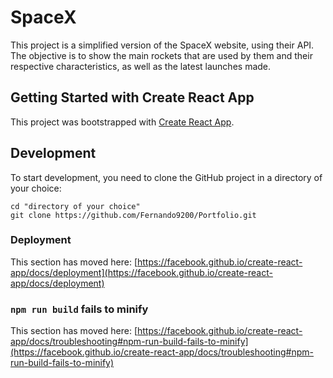 # SpaceX

This project is a simplified version of the SpaceX website, using their API. The objective is to show the main rockets that are used by them and their respective characteristics, as well as the latest launches made.

## Getting Started with Create React App

This project was bootstrapped with [Create React App](https://github.com/facebook/create-react-app).

## Development

To start development, you need to clone the GitHub project in a directory of your choice:

```shell
cd "directory of your choice"
git clone https://github.com/Fernando9200/Portfolio.git
```

### Deployment

This section has moved here: [https://facebook.github.io/create-react-app/docs/deployment](https://facebook.github.io/create-react-app/docs/deployment)

### `npm run build` fails to minify

This section has moved here: [https://facebook.github.io/create-react-app/docs/troubleshooting#npm-run-build-fails-to-minify](https://facebook.github.io/create-react-app/docs/troubleshooting#npm-run-build-fails-to-minify)
